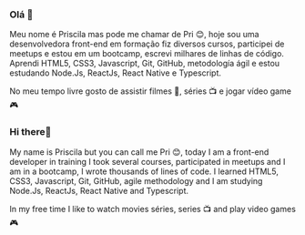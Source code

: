### Olá 👋

<!--
**pripinheiro/pripinheiro** is a ✨ _special_ ✨ repository because its `README.md` (this file) appears on your GitHub profile.

Here are some ideas to get you started:

- 🔭 I’m currently working on ...
- 🌱 I’m currently learning ...
- 👯 I’m looking to collaborate on ...
- 🤔 I’m looking for help with ...
- 💬 Ask me about ...
- 📫 How to reach me: ...
- 😄 Pronouns: ...
- ⚡ Fun fact: ...
-->
Meu nome é Priscila mas pode me chamar de Pri :blush:, hoje sou uma desenvolvedora front-end em formação fiz diversos cursos, participei de meetups e estou em um bootcamp, escrevi milhares de linhas de código. Aprendi HTML5, CSS3, Javascript, Git, GitHub, metodología ágil e estou estudando Node.Js, ReactJs, React Native e Typescript.

No meu tempo livre gosto de assistir filmes :movie_camera:, séries :tv:  e jogar vídeo game :video_game:





### Hi there👋

My name is Priscila but you can call me Pri 😊, today I am a front-end developer in training I took several courses, participated in meetups and I am in a bootcamp, I wrote thousands of lines of code. I learned HTML5, CSS3, Javascript, Git, GitHub, agile methodology and I am studying Node.Js, ReactJs, React Native and Typescript.

In my free time I like to watch movies séries, series 📺 and play video games 🎮


